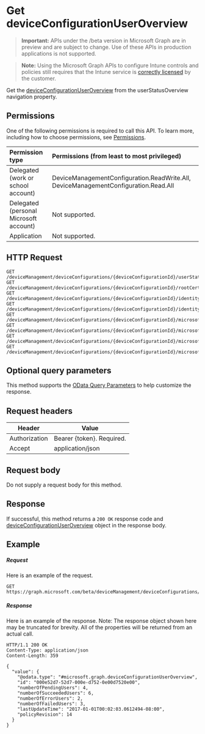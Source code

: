 ﻿# Get deviceConfigurationUserOverview

> **Important:** APIs under the /beta version in Microsoft Graph are in preview and are subject to change. Use of these APIs in production applications is not supported.

> **Note:** Using the Microsoft Graph APIs to configure Intune controls and policies still requires that the Intune service is [correctly licensed](https://go.microsoft.com/fwlink/?linkid=839381) by the customer.

Get the [deviceConfigurationUserOverview](../resources/intune_deviceconfig_deviceconfigurationuseroverview.md) from the userStatusOverview navigation property.
## Permissions
One of the following permissions is required to call this API. To learn more, including how to choose permissions, see [Permissions](../../../concepts/permissions_reference.md).

|Permission type      | Permissions (from least to most privileged)              |
|:--------------------|:---------------------------------------------------------|
|Delegated (work or school account) | DeviceManagementConfiguration.ReadWrite.All, DeviceManagementConfiguration.Read.All    |
|Delegated (personal Microsoft account) | Not supported.    |
|Application | Not supported. |

## HTTP Request
<!-- {
  "blockType": "ignored"
}
-->
```http
GET /deviceManagement/deviceConfigurations/{deviceConfigurationId}/userStatusOverview/
GET /deviceManagement/deviceConfigurations/{deviceConfigurationId}/rootCertificate//userStatusOverview/
GET /deviceManagement/deviceConfigurations/{deviceConfigurationId}/identityCertificate//userStatusOverview/
GET /deviceManagement/deviceConfigurations/{deviceConfigurationId}/identityCertificate//rootCertificate//userStatusOverview/
GET /deviceManagement/deviceConfigurations/{deviceConfigurationId}/microsoft.graph.iosScepCertificateProfile/rootCertificate//userStatusOverview/
GET /deviceManagement/deviceConfigurations/{deviceConfigurationId}/microsoft.graph.macOSScepCertificateProfile/rootCertificate//userStatusOverview/
GET /deviceManagement/deviceConfigurations/{deviceConfigurationId}/microsoft.graph.windows81SCEPCertificateProfile/rootCertificate//userStatusOverview/
GET /deviceManagement/deviceConfigurations/{deviceConfigurationId}/microsoft.graph.windowsPhone81VpnConfiguration/identityCertificate//userStatusOverview/
```

## Optional query parameters
This method supports the [OData Query Parameters](http://developer.microsoft.com/en-us/graph/docs/overview/query_parameters) to help customize the response.
## Request headers
|Header|Value|
|---|---|
|Authorization|Bearer {token}. Required.|
|Accept|application/json|

## Request body
Do not supply a request body for this method.

## Response

If successful, this method returns a `200 OK` response code and [deviceConfigurationUserOverview](../resources/intune_deviceconfig_deviceconfigurationuseroverview.md) object in the response body.

## Example

##### Request

Here is an example of the request.
```http
GET https://graph.microsoft.com/beta/deviceManagement/deviceConfigurations/{deviceConfigurationId}/userStatusOverview/
```

##### Response

Here is an example of the response. Note: The response object shown here may be truncated for brevity. All of the properties will be returned from an actual call.
```http
HTTP/1.1 200 OK
Content-Type: application/json
Content-Length: 359

{
  "value": {
    "@odata.type": "#microsoft.graph.deviceConfigurationUserOverview",
    "id": "000e52d7-52d7-000e-d752-0e00d7520e00",
    "numberOfPendingUsers": 4,
    "numberOfSucceededUsers": 6,
    "numberOfErrorUsers": 2,
    "numberOfFailedUsers": 3,
    "lastUpdateTime": "2017-01-01T00:02:03.0612494-08:00",
    "policyRevision": 14
  }
}
```



